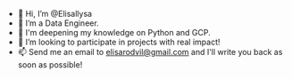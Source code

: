- 👋 Hi, I’m @Elisallysa
- 👀 I’m a Data Engineer.
- 🌱 I'm deepening my knowledge on Python and GCP.
- 💞️ I’m looking to participate in projects with real impact!
- 📫 Send me an email to elisarodvil@gmail.com and I'll write you back as soon as possible!

<!---
Elisallysa/Elisallysa is a ✨ special ✨ repository because its `README.md` (this file) appears on your GitHub profile.
You can click the Preview link to take a look at your changes.
--->
